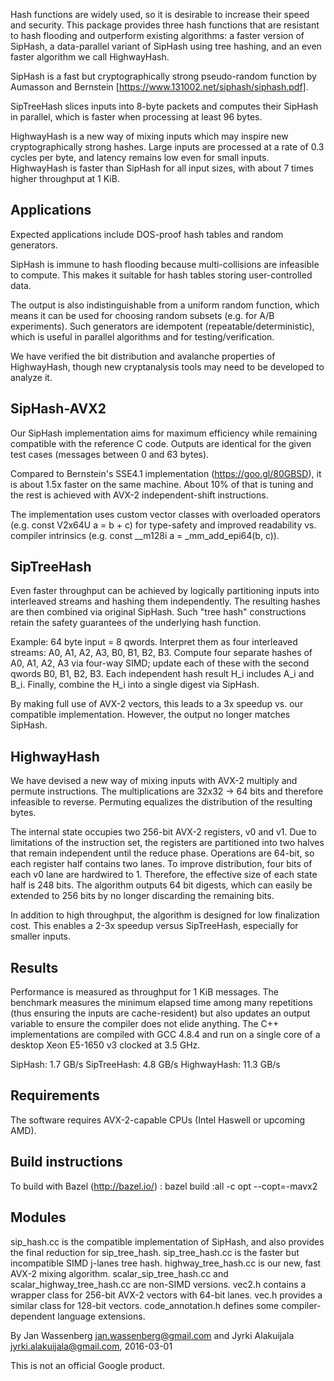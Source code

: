 Hash functions are widely used, so it is desirable to increase their speed and
security. This package provides three hash functions that are resistant to
hash flooding and outperform existing algorithms: a faster version of SipHash,
a data-parallel variant of SipHash using tree hashing, and an even faster
algorithm we call HighwayHash.

SipHash is a fast but cryptographically strong pseudo-random function by
Aumasson and Bernstein [https://www.131002.net/siphash/siphash.pdf].

SipTreeHash slices inputs into 8-byte packets and computes their SipHash in
parallel, which is faster when processing at least 96 bytes.

HighwayHash is a new way of mixing inputs which may inspire new
cryptographically strong hashes. Large inputs are processed at a rate of
0.3 cycles per byte, and latency remains low even for small inputs.
HighwayHash is faster than SipHash for all input sizes, with about 7 times
higher throughput at 1 KiB.

## Applications

Expected applications include DOS-proof hash tables and random generators.

SipHash is immune to hash flooding because multi-collisions are infeasible to
compute. This makes it suitable for hash tables storing user-controlled data.

The output is also indistinguishable from a uniform random function, which
means it can be used for choosing random subsets (e.g. for A/B experiments).
Such generators are idempotent (repeatable/deterministic), which is useful
in parallel algorithms and for testing/verification.

We have verified the bit distribution and avalanche properties of HighwayHash,
though new cryptanalysis tools may need to be developed to analyze it.

## SipHash-AVX2

Our SipHash implementation aims for maximum efficiency while remaining
compatible with the reference C code. Outputs are identical for the given
test cases (messages between 0 and 63 bytes).

Compared to Bernstein's SSE4.1 implementation (https://goo.gl/80GBSD),
it is about 1.5x faster on the same machine. About 10% of that is tuning
and the rest is achieved with AVX-2 independent-shift instructions.

The implementation uses custom vector classes with overloaded operators
(e.g. const V2x64U a = b + c) for type-safety and improved readability
vs. compiler intrinsics (e.g. const __m128i a = _mm_add_epi64(b, c)).

## SipTreeHash

Even faster throughput can be achieved by logically partitioning inputs into
interleaved streams and hashing them independently. The resulting hashes are
then combined via original SipHash. Such "tree hash" constructions retain the
safety guarantees of the underlying hash function.

Example: 64 byte input = 8 qwords. Interpret them as four interleaved
streams: A0, A1, A2, A3, B0, B1, B2, B3. Compute four separate hashes of
A0, A1, A2, A3 via four-way SIMD; update each of these with the second qwords
B0, B1, B2, B3. Each independent hash result H_i includes A_i and B_i. Finally,
combine the H_i into a single digest via SipHash.

By making full use of AVX-2 vectors, this leads to a 3x speedup vs. our
compatible implementation. However, the output no longer matches SipHash.

## HighwayHash

We have devised a new way of mixing inputs with AVX-2 multiply and permute
instructions. The multiplications are 32x32 -> 64 bits and therefore infeasible
to reverse. Permuting equalizes the distribution of the resulting bytes.

The internal state occupies two 256-bit AVX-2 registers, v0 and v1. Due to
limitations of the instruction set, the registers are partitioned into two
halves that remain independent until the reduce phase. Operations are 64-bit,
so each register half contains two lanes. To improve distribution, four bits
of each v0 lane are hardwired to 1. Therefore, the effective size of each state
half is 248 bits. The algorithm outputs 64 bit digests, which can easily be
extended to 256 bits by no longer discarding the remaining bits.

In addition to high throughput, the algorithm is designed for low finalization
cost. This enables a 2-3x speedup versus SipTreeHash, especially for smaller
inputs.

## Results

Performance is measured as throughput for 1 KiB messages. The benchmark
measures the minimum elapsed time among many repetitions (thus ensuring
the inputs are cache-resident) but also updates an output variable to
ensure the compiler does not elide anything. The C++ implementations are
compiled with GCC 4.8.4 and run on a single core of a desktop Xeon E5-1650 v3
clocked at 3.5 GHz.

SipHash:      1.7 GB/s
SipTreeHash:  4.8 GB/s
HighwayHash: 11.3 GB/s

## Requirements

The software requires AVX-2-capable CPUs (Intel Haswell or upcoming AMD).

## Build instructions

To build with Bazel (http://bazel.io/) :
bazel build :all -c opt --copt=-mavx2

## Modules

sip_hash.cc is the compatible implementation of SipHash, and also
  provides the final reduction for sip_tree_hash.
sip_tree_hash.cc is the faster but incompatible SIMD j-lanes tree hash.
highway_tree_hash.cc is our new, fast AVX-2 mixing algorithm.
scalar_sip_tree_hash.cc and scalar_highway_tree_hash.cc are non-SIMD versions.
vec2.h contains a wrapper class for 256-bit AVX-2 vectors with 64-bit lanes.
vec.h provides a similar class for 128-bit vectors.
code_annotation.h defines some compiler-dependent language extensions.

By Jan Wassenberg <jan.wassenberg@gmail.com> and Jyrki Alakuijala
<jyrki.alakuijala@gmail.com>, 2016-03-01

This is not an official Google product.
